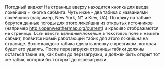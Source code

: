 Погодный виджет
На странице вверху находится кнопка для ввода локейшна + кнопка сабмита. Чуть ниже - два табика с названиями локейшнов (например, New York, NY и Kiev, UA). По клику на табике берутся данные погоды для этого локейшна из открытых источников (например http://openweathermap.org/current) и красиво отображаются на странице. Если ввести валидный локейшн в текстовое поле и нажать сабмит, появится новый работающий табик для этого локейшна на странице. Возле каждого табика сделать кнопку с крестиком, которая будет его удалять. После перезагрузки страницы табики должны остаться такие же, как были до перезагрузки, и должен быть открыт тот же табик, который был открыт до перезагрузки.